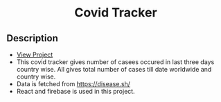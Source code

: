 <h1 align="center">Covid Tracker</h1>

## Description
- <a href="https://covid-tracker-f2f0e.web.app/">View Project</a>
- This covid tracker gives number of casees occured in last three days country wise. All gives total number of cases till date worldwide and country wise.
- Data is fetched from https://disease.sh/
- React and firebase is used in this project.
